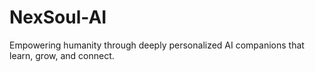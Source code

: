 # NexSoul-AI
Empowering humanity through deeply personalized AI companions that learn, grow, and connect.
